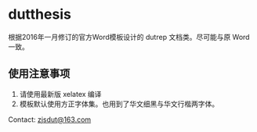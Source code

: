 # dutthesis
根据2016年一月修订的官方Word模板设计的 dutrep 文档类。尽可能与原 Word 一致。

## 使用注意事项
1. 请使用最新版 xelatex 编译
2. 模板默认使用方正字体集。也用到了华文细黑与华文行楷两字体。

Contact:
zjsdut@163.com

